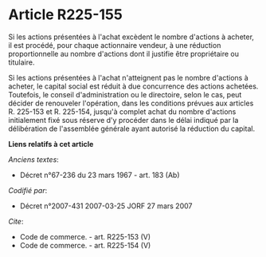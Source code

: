 # Article R225-155

Si les actions présentées à l'achat excèdent le nombre d'actions à acheter, il est procédé, pour chaque actionnaire vendeur,
à une réduction proportionnelle au nombre d'actions dont il justifie être propriétaire ou titulaire.

Si les actions présentées à l'achat n'atteignent pas le nombre d'actions à acheter, le capital social est réduit à due
concurrence des actions achetées. Toutefois, le conseil d'administration ou le directoire, selon le cas, peut décider de
renouveler l'opération, dans les conditions prévues aux articles R. 225-153 et R. 225-154, jusqu'à complet achat du nombre
d'actions initialement fixé sous réserve d'y procéder dans le délai indiqué par la délibération de l'assemblée générale ayant
autorisé la réduction du capital.

**Liens relatifs à cet article**

_Anciens textes_:

  - Décret n°67-236 du 23 mars 1967 - art. 183 (Ab)

_Codifié par_:

  - Décret n°2007-431 2007-03-25 JORF 27 mars 2007

_Cite_:

  - Code de commerce. - art. R225-153 (V)
  - Code de commerce. - art. R225-154 (V)
